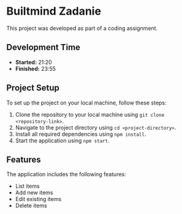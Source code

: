# Builtmind Zadanie

This project was developed as part of a coding assignment.

## Development Time
- **Started:** 21:20
- **Finished:** 23:55

## Project Setup

To set up the project on your local machine, follow these steps:

1. Clone the repository to your local machine using `git clone <repository-link>`.
2. Navigate to the project directory using `cd <project-directory>`.
3. Install all required dependencies using `npm install`.
4. Start the application using `npm start`.


## Features

The application includes the following features:

- List items
- Add new items
- Edit existing items
- Delete items
